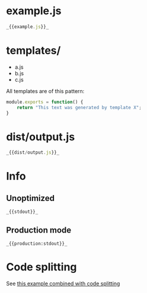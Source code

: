 # example.js

``` javascript
_{{example.js}}_
```

# templates/

* a.js
* b.js
* c.js

All templates are of this pattern:

``` javascript
module.exports = function() {
	return "This text was generated by template X";
}
```

# dist/output.js

``` javascript
_{{dist/output.js}}_
```

# Info

## Unoptimized

```
_{{stdout}}_
```

## Production mode

```
_{{production:stdout}}_
```

# Code splitting

See [this example combined with code splitting](../code-splitted-require.context)
